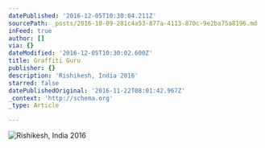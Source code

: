 ```yaml
---
datePublished: '2016-12-05T10:30:04.211Z'
sourcePath: _posts/2016-10-09-281c4a53-877a-4113-870c-9e2ba75a8196.md
inFeed: true
author: []
via: {}
dateModified: '2016-12-05T10:30:02.600Z'
title: Graffiti Guru
publisher: {}
description: 'Rishikesh, India 2016'
starred: false
datePublishedOriginal: '2016-11-22T08:01:42.967Z'
_context: 'http://schema.org'
_type: Article

---
```

![Rishikesh, India 2016](https://the-grid-user-content.s3-us-west-2.amazonaws.com/8fe2100e-e025-40bf-b07a-afa28e1f37ff.jpg)